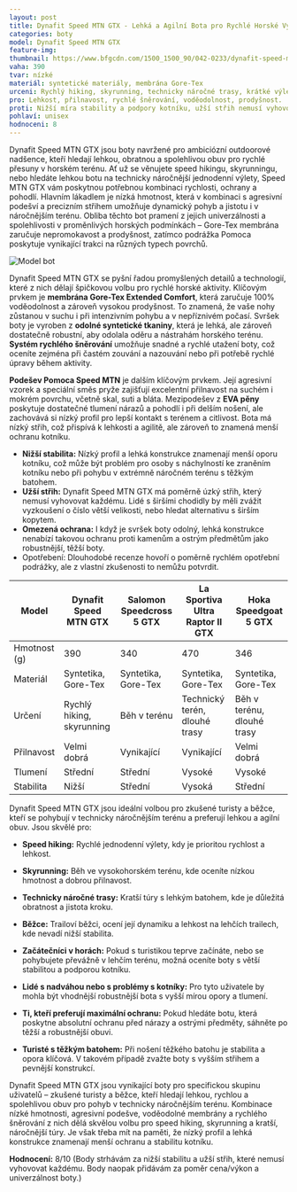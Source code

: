 ```yaml
---
layout: post
title: Dynafit Speed MTN GTX - Lehká a Agilní Bota pro Rychlé Horské Výstupy
categories: boty
model: Dynafit Speed MTN GTX
feature-img: 
thumbnail: https://www.bfgcdn.com/1500_1500_90/042-0233/dynafit-speed-mtn-gtx-chaussures-dapproche-detail-2.jpg
vaha: 390
tvar: nízké
materiál: syntetické materiály, membrána Gore-Tex
urceni: Rychlý hiking, skyrunning, technicky náročné trasy, krátké výlety
pro: Lehkost, přilnavost, rychlé šněrování, voděodolnost, prodyšnost.
proti: Nižší míra stability a podpory kotníku, užší střih nemusí vyhovovat každému.
pohlaví: unisex
hodnoceni: 8
---
```


Dynafit Speed MTN GTX jsou boty navržené pro ambiciózní outdoorové nadšence, kteří hledají lehkou, obratnou a spolehlivou obuv pro rychlé přesuny v horském terénu.  Ať už se věnujete speed hikingu, skyrunningu, nebo hledáte lehkou botu na technicky náročnější jednodenní výlety, Speed MTN GTX vám poskytnou potřebnou kombinaci rychlosti, ochrany a pohodlí. Hlavním lákadlem je nízká hmotnost, která v kombinaci s agresivní podešví a precizním střihem umožňuje dynamický pohyb a jistotu i v náročnějším terénu.  Obliba těchto bot pramení z jejich univerzálnosti a spolehlivosti v proměnlivých horských podmínkách – Gore-Tex membrána zaručuje nepromokavost a prodyšnost, zatímco podrážka Pomoca poskytuje vynikající trakci na různých typech povrchů.

![Model bot](https://res.cloudinary.com/dvwv5cne3/image/fetch/w_auto,h_450,c_fill,g_auto,f_auto,q_auto/https://www.bfgcdn.com/1500_1500_90/042-0233/dynafit-speed-mtn-gtx-chaussures-dapproche-detail-2.jpg)


Dynafit Speed MTN GTX se pyšní řadou promyšlených detailů a technologií, které z nich dělají špičkovou volbu pro rychlé horské aktivity. Klíčovým prvkem je **membrána Gore-Tex Extended Comfort**, která zaručuje 100% voděodolnost a zároveň vysokou prodyšnost. To znamená, že vaše nohy zůstanou v suchu i při intenzivním pohybu a v nepříznivém počasí. Svršek boty je vyroben z **odolné syntetické tkaniny**, která je lehká, ale zároveň dostatečně robustní, aby odolala oděru a nástrahám horského terénu. **Systém rychlého šněrování** umožňuje snadné a rychlé utažení boty, což oceníte zejména při častém zouvání a nazouvání nebo při potřebě rychlé úpravy během aktivity.

**Podešev Pomoca Speed MTN** je dalším klíčovým prvkem. Její agresivní vzorek a speciální směs pryže zajišťují excelentní přilnavost na suchém i mokrém povrchu, včetně skal, suti a bláta.  Mezipodešev z **EVA pěny** poskytuje dostatečné tlumení nárazů a pohodlí i při delším nošení, ale zachovává si nízký profil pro lepší kontakt s terénem a citlivost. Bota má nízký střih, což přispívá k lehkosti a agilitě, ale zároveň to znamená menší ochranu kotníku.


*   **Nižší stabilita:** Nízký profil a lehká konstrukce znamenají menší oporu kotníku, což může být problém pro osoby s náchylností ke zraněním kotníku nebo při pohybu v extrémně náročném terénu s těžkým batohem.
*  **Užší střih:** Dynafit Speed MTN GTX má poměrně úzký střih, který nemusí vyhovovat každému. Lidé s širšími chodidly by měli zvážit vyzkoušení o číslo větší velikosti, nebo hledat alternativu s širším kopytem.
*  **Omezená ochrana:** I když je svršek boty odolný, lehká konstrukce nenabízí takovou ochranu proti kamenům a ostrým předmětům jako robustnější, těžší boty.
* Opotřebení: Dlouhodobé recenze hovoří o poměrně rychlém opotřební podrážky, ale z vlastní zkušenosti to nemůžu potvrdit.


| Model                     | Dynafit Speed MTN GTX | Salomon Speedcross 5 GTX | La Sportiva Ultra Raptor II GTX | Hoka Speedgoat 5 GTX |
| ------------------------- | ---------------------- | ------------------------- | ------------------------------- | --------------------- |
| Hmotnost (g)             | 390                    | 340                       | 470                            | 346                    |
| Materiál                  | Syntetika, Gore-Tex    | Syntetika, Gore-Tex       | Syntetika, Gore-Tex             | Syntetika, Gore-Tex   |
| Určení                   | Rychlý hiking, skyrunning    | Běh v terénu            |  Technický terén, dlouhé trasy              | Běh v terénu, dlouhé trasy      |
| Přilnavost               | Velmi dobrá            | Vynikající                | Vynikající                      | Velmi dobrá           |
| Tlumení                  | Střední                 | Střední                   | Vysoké                         | Vysoké                |
| Stabilita               | Nižší                 | Střední                   | Vysoká                         | Střední                |


Dynafit Speed MTN GTX jsou ideální volbou pro zkušené turisty a běžce, kteří se pohybují v technicky náročnějším terénu a preferují lehkou a agilní obuv. Jsou skvělé pro:

*   **Speed hiking:** Rychlé jednodenní výlety, kdy je prioritou rychlost a lehkost.
*   **Skyrunning:** Běh ve vysokohorském terénu, kde oceníte nízkou hmotnost a dobrou přilnavost.
*   **Technicky náročné trasy:** Kratší túry s lehkým batohem, kde je důležitá obratnost a jistota kroku.
*   **Běžce:** Trailoví běžci, ocení její dynamiku a lehkost na lehčích trailech, kde nevadí nižší stabilita.


*   **Začátečníci v horách:** Pokud s turistikou teprve začínáte, nebo se pohybujete převážně v lehčím terénu, možná oceníte boty s větší stabilitou a podporou kotníku.
*   **Lidé s nadváhou nebo s problémy s kotníky:** Pro tyto uživatele by mohla být vhodnější robustnější bota s vyšší mírou opory a tlumení.
*   **Ti, kteří preferují maximální ochranu:** Pokud hledáte botu, která poskytne absolutní ochranu před nárazy a ostrými předměty, sáhněte po těžší a robustnější obuvi.
*  **Turisté s těžkým batohem:** Při nošení těžkého batohu je stabilita a opora klíčová. V takovém případě zvažte boty s vyšším střihem a pevnější konstrukcí.


Dynafit Speed MTN GTX jsou vynikající boty pro specifickou skupinu uživatelů – zkušené turisty a běžce, kteří hledají lehkou, rychlou a spolehlivou obuv pro pohyb v technicky náročnějším terénu. Kombinace nízké hmotnosti, agresivní podešve, voděodolné membrány a rychlého šněrování z nich dělá skvělou volbu pro speed hiking, skyrunning a kratší, náročnější túry. Je však třeba mít na paměti, že nízký profil a lehká konstrukce znamenají menší ochranu a stabilitu kotníku.

**Hodnocení:** 8/10 (Body strhávám za nižší stabilitu a užší střih, které nemusí vyhovovat každému. Body naopak přidávám za poměr cena/výkon a univerzálnost boty.)

